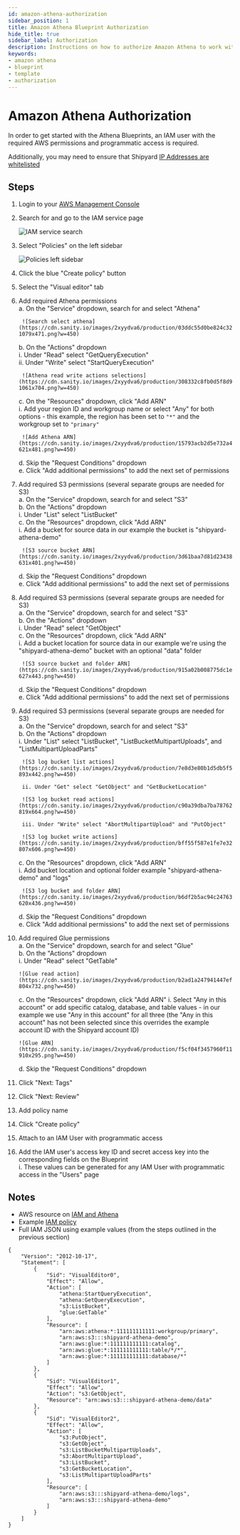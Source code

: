 ```yaml
---
id: amazon-athena-authorization
sidebar_position: 1
title: Amazon Athena Blueprint Authorization
hide_title: true
sidebar_label: Authorization
description: Instructions on how to authorize Amazon Athena to work with Shipyard's low-code Amazon Athena templates.
keywords:
- amazon athena
- blueprint
- template
- authorization
---
```


# Amazon Athena Authorization
In order to get started with the Athena Blueprints, an IAM user with the required AWS permissions and programmatic access is required.

Additionally, you may need to ensure that Shipyard [IP Addresses are whitelisted](https://www.shipyardapp.com/docs/faqs/security/ip-whitelist/)

## Steps

1. Login to your [AWS Management Console](https://aws.amazon.com/console/)  
2. Search for and go to the IAM service page  

	![IAM service search](https://cdn.sanity.io/images/2xyydva6/production/fc33e36fa523914503b084e63fc3e2fa9a4f4ea9-612x230.png?w=450)

3. Select "Policies" on the left sidebar  

	![Policies left sidebar](https://cdn.sanity.io/images/2xyydva6/production/5c0bbbaa7215ad884d3518aa60e2e772c519c2a0-246x370.png?w=450)

4. Click the blue "Create policy" button  
5. Select the "Visual editor" tab  
6. Add required Athena permissions  
	a. On the "Service" dropdown, search for and select "Athena"  

		![Search select athena](https://cdn.sanity.io/images/2xyydva6/production/03ddc55d0be824c32683dccc9fb2607de7b2bb4f-1079x471.png?w=450) 

	b. On the "Actions" dropdown  
		i. Under "Read" select "GetQueryExecution"  
		ii. Under "Write" select "StartQueryExecution"  

		![Athena read write actions selections](https://cdn.sanity.io/images/2xyydva6/production/308332c8fb0d5f8d954ce59a7e5b735ff65e3b7e-1061x704.png?w=450)

	c. On the "Resources" dropdown, click "Add ARN"  
		i. Add your region ID and workgroup name or select "Any" for both options - this example, the region has been set to `"*"` and the workgroup set to `"primary"`  

		![Add Athena ARN](https://cdn.sanity.io/images/2xyydva6/production/15793acb2d5e732a4863feac4d67b7d8bb8cb16f-621x481.png?w=450)

	d. Skip the "Request Conditions" dropdown  
	e. Click "Add additional permissions" to add the next set of permissions  
7. Add required S3 permissions (several separate groups are needed for S3)  
	a. On the "Service" dropdown, search for and select "S3"  
	b. On the "Actions" dropdown  
		i. Under "List" select "ListBucket"  
	c. On the "Resources" dropdown, click "Add ARN"  
		i. Add a bucket for source data in our example the bucket is "shipyard-athena-demo"  

		![S3 source bucket ARN](https://cdn.sanity.io/images/2xyydva6/production/3d61baa7d81d23438a4adf98052927c4f55587a3-631x401.png?w=450)

	d. Skip the "Request Conditions" dropdown  
	e. Click "Add additional permissions" to add the next set of permissions  
8. Add required S3 permissions (several separate groups are needed for S3)  
	a. On the "Service" dropdown, search for and select "S3"  
	b. On the "Actions" dropdown  
		i. Under "Read" select "GetObject"  
	c. On the "Resources" dropdown, click "Add ARN"  
		i. Add a bucket location for source data in our example we're using the "shipyard-athena-demo" bucket with an optional "data" folder  

		![S3 source bucket and folder ARN](https://cdn.sanity.io/images/2xyydva6/production/915a02b008775dc1e0556d02cb807a8f40083a01-627x443.png?w=450)

	d. Skip the "Request Conditions" dropdown  
	e. Click "Add additional permissions" to add the next set of permissions  
9. Add required S3 permissions (several separate groups are needed for S3)  
	a. On the "Service" dropdown, search for and select "S3"  
	b. On the "Actions" dropdown  
		i. Under "List" select "ListBucket", "ListBucketMultipartUploads", and "ListMultipartUploadParts"  

		![S3 log bucket list actions](https://cdn.sanity.io/images/2xyydva6/production/7e8d3e80b1d5db5f52d728728372983608fbda51-893x442.png?w=450)

		ii. Under "Get" select "GetObject" and "GetBucketLocation"  

		![S3 log bucket read actions](https://cdn.sanity.io/images/2xyydva6/production/c90a39dba7ba78762e8caae33c0be74e6d5088a3-819x664.png?w=450)

		iii. Under "Write" select "AbortMultipartUpload" and "PutObject"  

		![S3 log bucket write actions](https://cdn.sanity.io/images/2xyydva6/production/bff55f587e1fe7e3217584c1d58804a71e0ce290-807x606.png?w=450)

	c. On the "Resources" dropdown, click "Add ARN"  
		i. Add bucket location and optional folder example "shipyard-athena-demo" and "logs"  

		![S3 log bucket and folder ARN](https://cdn.sanity.io/images/2xyydva6/production/b6df2b5ac94c24763c5f19bf53d11aa893e2a645-620x436.png?w=450)

	d. Skip the "Request Conditions" dropdown  
	e. Click "Add additional permissions" to add the next set of permissions  
10. Add required Glue permissions  
	a. On the "Service" dropdown, search for and select "Glue"  
	b. On the "Actions" dropdown  
		i. Under "Read" select "GetTable"  

		![Glue read action](https://cdn.sanity.io/images/2xyydva6/production/b2ad1a247941447ef65e9e3b45ec7df2786e9226-804x732.png?w=450)

	c. On the "Resources" dropdown, click "Add ARN"
		i. Select "Any in this account" or add specific catalog, database, and table values - in our example we use "Any in this account" for all three (the "Any in this account" has not been selected since this overrides the example account ID with the Shipyard account ID)  

		![Glue ARN](https://cdn.sanity.io/images/2xyydva6/production/f5cf04f3457960f119a8a0d516a48ea7db321a53-910x295.png?w=450)

	d. Skip the "Request Conditions" dropdown  
11. Click "Next: Tags"  
12. Click "Next: Review"  
13. Add policy name  
14. Click "Create policy"  
15. Attach to an IAM User with programmatic access  
16. Add the IAM user's access key ID and secret access key into the corresponding fields on the Blueprint  
	i. These values can be generated for any IAM User with programmatic access in the "Users" page  

## Notes

- AWS resource on [IAM and Athena](https://docs.aws.amazon.com/athena/latest/ug/security-iam-athena.html)
- Example [IAM policy](https://docs.aws.amazon.com/athena/latest/ug/udf-iam-access.html)
- Full IAM JSON using example values (from the steps outlined in the previous section)

```
{
    "Version": "2012-10-17",
    "Statement": [
        {
            "Sid": "VisualEditor0",
            "Effect": "Allow",
            "Action": [
                "athena:StartQueryExecution",
                "athena:GetQueryExecution",
                "s3:ListBucket",
                "glue:GetTable"
            ],
            "Resource": [
                "arn:aws:athena:*:111111111111:workgroup/primary",
                "arn:aws:s3:::shipyard-athena-demo",
                "arn:aws:glue:*:111111111111:catalog",
                "arn:aws:glue:*:111111111111:table/*/*",
                "arn:aws:glue:*:111111111111:database/*"
            ]
        },
        {
            "Sid": "VisualEditor1",
            "Effect": "Allow",
            "Action": "s3:GetObject",
            "Resource": "arn:aws:s3:::shipyard-athena-demo/data"
        },
        {
            "Sid": "VisualEditor2",
            "Effect": "Allow",
            "Action": [
                "s3:PutObject",
                "s3:GetObject",
                "s3:ListBucketMultipartUploads",
                "s3:AbortMultipartUpload",
                "s3:ListBucket",
                "s3:GetBucketLocation",
                "s3:ListMultipartUploadParts"
            ],
            "Resource": [
                "arn:aws:s3:::shipyard-athena-demo/logs",
                "arn:aws:s3:::shipyard-athena-demo"
            ]
        }
    ]
}
```

